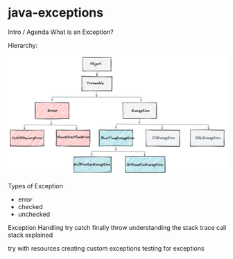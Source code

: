 # java-exceptions

Intro / Agenda
What is an Exception?


Hierarchy:

<img src="../docs/images/exception-hierarchy.png" width=800 alt="exception-hierarchy.png">


Types of Exception
- error
- checked
- unchecked


Exception Handling
try
catch
finally
throw
understanding the stack trace
call stack explained

try with resources
creating custom exceptions
testing for exceptions